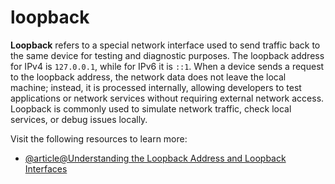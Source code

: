 # loopback

**Loopback** refers to a special network interface used to send traffic back to the same device for testing and diagnostic purposes. The loopback address for IPv4 is `127.0.0.1`, while for IPv6 it is `::1`. When a device sends a request to the loopback address, the network data does not leave the local machine; instead, it is processed internally, allowing developers to test applications or network services without requiring external network access. Loopback is commonly used to simulate network traffic, check local services, or debug issues locally.

Visit the following resources to learn more:

- [@article@Understanding the Loopback Address and Loopback Interfaces](https://study-ccna.com/loopback-interface-loopback-address/)